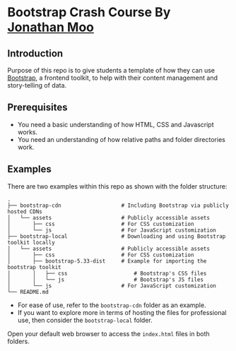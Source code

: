 # Bootstrap Crash Course By [Jonathan Moo](https://levelupwithdata.com)
## Introduction
Purpose of this repo is to give students a template of how they can use [Bootstrap](https://getbootstrap.com/), a frontend toolkit, to help with their content management and story-telling of data.

## Prerequisites
* You need a basic understanding of how HTML, CSS and Javascript works.
* You need an understanding of how relative paths and folder directories work.

## Examples
There are two examples within this repo as shown with the folder structure:
```
.
├── bootstrap-cdn                   # Including Bootstrap via publicly hosted CDNs
│   └── assets                      # Publicly accessible assets
│       ├── css                     # For CSS customization
│       └── js                      # For JavaScript customization
├── bootstrap-local                 # Downloading and using Bootstrap toolkit locally
│   └── assets                      # Publicly accessible assets
│       ├── css                     # For CSS customization
│       ├── bootstrap-5.33-dist     # Example for importing the bootstrap toolkit
│       │   ├── css                     # Bootstrap's CSS files
│       │   └── js                      # Bootstrap's JS files
│       └── js                      # For JavaScript customization
└── README.md
```
* For ease of use, refer to the `bootstrap-cdn` folder as an example.
* If you want to explore more in terms of hosting the files for professional use, then consider the `bootstrap-local` folder.

Open your default web browser to access the `index.html` files in both folders.